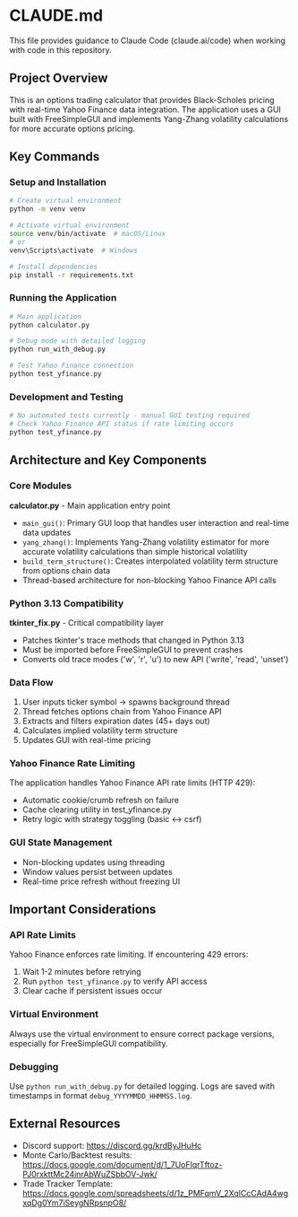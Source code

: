 # CLAUDE.md

This file provides guidance to Claude Code (claude.ai/code) when working with code in this repository.

## Project Overview

This is an options trading calculator that provides Black-Scholes pricing with real-time Yahoo Finance data integration. The application uses a GUI built with FreeSimpleGUI and implements Yang-Zhang volatility calculations for more accurate options pricing.

## Key Commands

### Setup and Installation
```bash
# Create virtual environment
python -m venv venv

# Activate virtual environment
source venv/bin/activate  # macOS/Linux
# or
venv\Scripts\activate  # Windows

# Install dependencies
pip install -r requirements.txt
```

### Running the Application
```bash
# Main application
python calculator.py

# Debug mode with detailed logging
python run_with_debug.py

# Test Yahoo Finance connection
python test_yfinance.py
```

### Development and Testing
```bash
# No automated tests currently - manual GUI testing required
# Check Yahoo Finance API status if rate limiting occurs
python test_yfinance.py
```

## Architecture and Key Components

### Core Modules

**calculator.py** - Main application entry point
- `main_gui()`: Primary GUI loop that handles user interaction and real-time data updates
- `yang_zhang()`: Implements Yang-Zhang volatility estimator for more accurate volatility calculations than simple historical volatility
- `build_term_structure()`: Creates interpolated volatility term structure from options chain data
- Thread-based architecture for non-blocking Yahoo Finance API calls

### Python 3.13 Compatibility

**tkinter_fix.py** - Critical compatibility layer
- Patches tkinter's trace methods that changed in Python 3.13
- Must be imported before FreeSimpleGUI to prevent crashes
- Converts old trace modes ('w', 'r', 'u') to new API ('write', 'read', 'unset')

### Data Flow

1. User inputs ticker symbol → spawns background thread
2. Thread fetches options chain from Yahoo Finance API
3. Extracts and filters expiration dates (45+ days out)
4. Calculates implied volatility term structure
5. Updates GUI with real-time pricing

### Yahoo Finance Rate Limiting

The application handles Yahoo Finance API rate limits (HTTP 429):
- Automatic cookie/crumb refresh on failure
- Cache clearing utility in test_yfinance.py
- Retry logic with strategy toggling (basic ↔ csrf)

### GUI State Management

- Non-blocking updates using threading
- Window values persist between updates
- Real-time price refresh without freezing UI

## Important Considerations

### API Rate Limits
Yahoo Finance enforces rate limiting. If encountering 429 errors:
1. Wait 1-2 minutes before retrying
2. Run `python test_yfinance.py` to verify API access
3. Clear cache if persistent issues occur

### Virtual Environment
Always use the virtual environment to ensure correct package versions, especially for FreeSimpleGUI compatibility.

### Debugging
Use `python run_with_debug.py` for detailed logging. Logs are saved with timestamps in format `debug_YYYYMMDD_HHMMSS.log`.

## External Resources

- Discord support: https://discord.gg/krdByJHuHc
- Monte Carlo/Backtest results: https://docs.google.com/document/d/1_7UoFIqrTftoz-PJ0rxkttMc24inrAbWuZSbbOV-Jwk/
- Trade Tracker Template: https://docs.google.com/spreadsheets/d/1z_PMFqmV_2XqlCcCAdA4wgxqDg0Ym7iSeygNRpsnpO8/